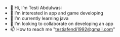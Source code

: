 - 👋 Hi, I’m Testi Abdulwasi
- 👀 I’m interested in app and game developing
- 🌱 I’m currently learning java
- 💞️ I’m looking to collaborate on developing an app
- 📫 How to reach me "testiafendi1992@gmail.com"

<!---
Afewzbro/Afewzbro is a ✨ special ✨ repository because its `README.md` (this file) appears on your GitHub profile.
You can click the Preview link to take a look at your changes.
--->
